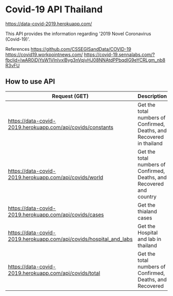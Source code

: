 # Covid-19 API Thailand

https://data-covid-2019.herokuapp.com/

This API provides the information regarding '2019 Novel Coronavirus (Covid-19)'.

References
https://github.com/CSSEGISandData/COVID-19
https://covid19.workpointnews.com/
https://covid-19.sennalabs.com/?fbclid=IwAR0iDjYsW1VlnIvxlByg3nVqjvHJ08NNAtdPPbqdIG9eYCRLgm_nb8R3vFU

## How to use API

| Request (GET)                                                      | Description                                                           |
| ------------------------------------------------------------------ | --------------------------------------------------------------------- |
| https://data-covid-2019.herokuapp.com/api/covids/constants         | Get the total numbers of Confirmed, Deaths, and Recovered in thailand |
| https://data-covid-2019.herokuapp.com/api/covids/world             | Get the total numbers of Confirmed, Deaths, and Recovered and country |
| https://data-covid-2019.herokuapp.com/api/covids/cases             | Get the thialand cases                                                |
| https://data-covid-2019.herokuapp.com/api/covids/hospital_and_labs | Get the Hospital and lab in thailand                                  |
| https://data-covid-2019.herokuapp.com/api/covids/total             | Get the total numbers of Confirmed, Deaths, and Recovered             |

